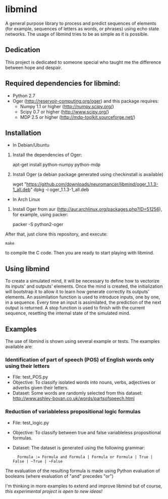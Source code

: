 libmind
=======

A general purpose library to process and predict sequences of elements (for example, sequences 
of letters as words, or phrases) using echo state networks. The usage of libmind tries to be as simple 
as it is possible.

## Dedication
This project is dedicated to someone special who taught me the difference between hope and 
despair.

## Required dependencies for libmind:

* Python 2.7
* Oger                           (http://reservoir-computing.org/oger) 
  and this package requires:
     - Numpy 1.1 or higher       (http://numpy.scipy.org/)   
     - Scipy 0.7 or higher       (http://www.scipy.org/)
     - MDP 2.5 or higher         (http://mdp-toolkit.sourceforge.net/)

## Installation

* In Debian/Ubuntu

1. Install the dependencies of Oger:


    apt-get install python-numpy python-mdp 


2. Install Oger (a debian package generated using checkinstall is available)


    wget "https://github.com/downloads/neuromancer/libmind/oger_1.1.3-1_all.deb"
    dpkg -i oger_1.1.3-1_all.deb


* In Arch Linux

1. Install Oger from aur (http://aur.archlinux.org/packages.php?ID=51256), for example, using packer:

    packer -S python2-oger


After that, just clone this repository, and execute:

    make

to compile the C code. 
Then you are ready to start playing with libmind. 


## Using libmind

To create a simulated mind, it will be necessary to define how to vectorize its inputs' and outputs' elements. 
Once the mind is created, the initialization will bootstrap it to allow it to learn how generate
correctly its outputs' elements. An assimilation function is used to introduce inputs, one by one, in a 
sequence. Every time an input is assimilated, the prediction of the next output is returned. 
A stop function is used to finish with the current sequence, resetting the internal state of 
the simulated mind.

## Examples

The use of libmind is shown using several example or tests. The examples available are:

### Identification of part of speech (POS) of English words only using their letters

- File:      test_POS.py
- Objective: To classify isolated words into nouns, verbs, adjectives or adverbs given their letters.
- Dataset: Some words are randomly selected from this dataset: 
           http://www.ashley-bovan.co.uk/words/partsofspeech.html 
           

### Reduction of variableless propositional logic formulas

- File:      test_logic.py
- Objective: To classify between true and false variableless propositional formulas. 
- Dataset:   The dataset is generated using the following grammar:

        Formula := Formula and Formula | Formula or Formula | True | False | ~True | ~False

 The evaluation of the resulting formula is made using Python evaluation of booleans 
 (where evaluation of "and" precedes "or") 


I'm thinking in more examples to extend and improve libmind but of course, *this experimental project is 
open to new ideas!*
